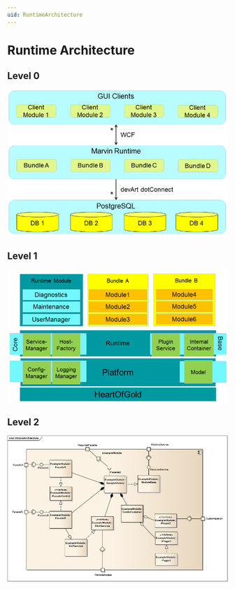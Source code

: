 ```yaml
---
uid: RuntimeArchitecture
---
```

Runtime Architecture
====================

Level 0
--------

![](images/120_RuntimeArchitectureLevel0.png "Runtime Architecture - Level 0")

Level 1
--------

![](images/120_RuntimeArchitectureLevel1.png "Runtime Architecture - Level 1")

Level 2
--------

![](images/120_RuntimeArchitectureLevel2.png "Runtime Architecture - Level 2")
